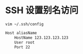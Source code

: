 # SSH 设置别名访问

`vim ~/.ssh/config`

```txt
Host aliasName
    HostName 123.123.123.123
    User root
    Port 22
```
